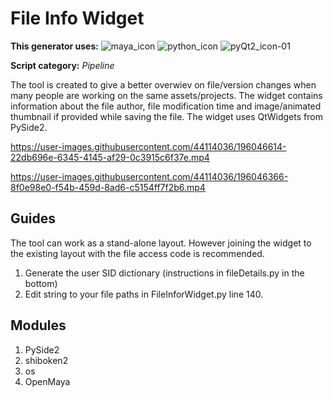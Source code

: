 # File Info Widget
**This generator uses:** ![maya_icon](https://user-images.githubusercontent.com/44114036/192157730-b543643b-b461-447d-9779-70ba59b347d5.png)
![python_icon](https://user-images.githubusercontent.com/44114036/192157734-130bc0eb-741e-4805-9f56-1a00bc179fc3.png) ![pyQt2_icon-01](https://user-images.githubusercontent.com/44114036/196046319-556f07e3-a451-4db2-a75b-b8b06592cf8c.png)

**Script category:** *Pipeline*

The tool is created to give a better overwiev on file/version changes when many people are working on the same assets/projects. The widget contains information about the file author, file modification time and image/animated thumbnail if provided while saving the file. The widget uses QtWidgets from PySide2.


https://user-images.githubusercontent.com/44114036/196046614-22db696e-6345-4145-af29-0c3915c6f37e.mp4


https://user-images.githubusercontent.com/44114036/196046366-8f0e98e0-f54b-459d-8ad6-c5154ff7f2b6.mp4


## Guides
The tool can work as a stand-alone layout. However joining the widget to the existing layout with the file access code is recommended.

1. Generate the user SID dictionary (instructions in fileDetails.py in the bottom)
2. Edit string to your file paths in FileInforWidget.py line 140.

## Modules
1. PySide2
2. shiboken2
3. os
4. OpenMaya

